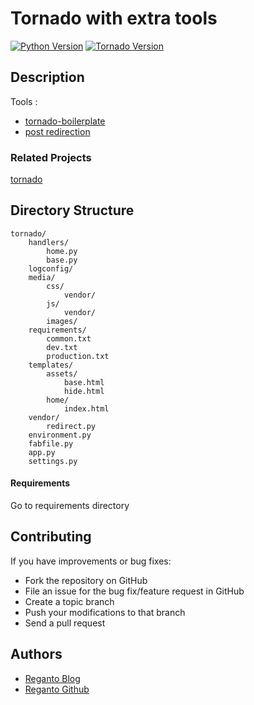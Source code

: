 Tornado with extra tools
========================

[![Python Version](https://img.shields.io/badge/python-3.6-brightgreen.svg)](https://www.python.org/)
[![Tornado Version](https://img.shields.io/badge/version-5.1.1-brightgreen.svg)](https://www.tornadoweb.org/en/stable/)

## Description

Tools : 

* [tornado-boilerplate](https://github.com/reganto/tornado-boilerplate)
* [post redirection](https://github.com/reganto/paratorn)

### Related Projects

[tornado](https://github.com/tornadoweb/tornado)

## Directory Structure

    tornado/
        handlers/
            home.py
            base.py
        logconfig/
        media/
            css/
                vendor/
            js/
                vendor/
            images/
        requirements/
            common.txt
            dev.txt
            production.txt
        templates/
            assets/
                base.html
                hide.html
            home/
                index.html
        vendor/
            redirect.py
        environment.py
        fabfile.py
        app.py
        settings.py


#### Requirements

Go to requirements directory 

## Contributing

If you have improvements or bug fixes:

* Fork the repository on GitHub
* File an issue for the bug fix/feature request in GitHub
* Create a topic branch
* Push your modifications to that branch
* Send a pull request

## Authors

* [Reganto Blog](http://www.reganto.blog.ir)
* [Reganto Github](https://github.com/reganto/)
